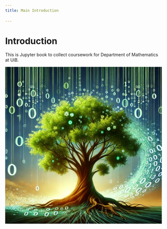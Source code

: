 ```yaml
---
title: Main Introduction

---
```


# Introduction

This is  Jupyter book to collect coursework for Department of Mathematics at UiB. 

![Just a random picture](01-intro/Tree.png)
